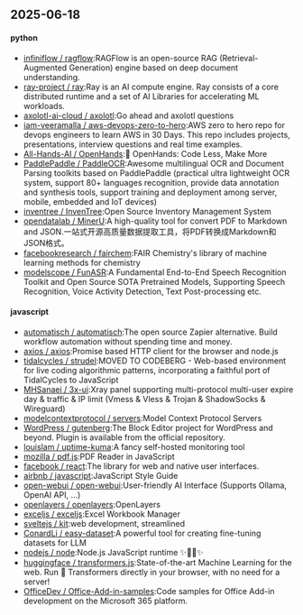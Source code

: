 ## 2025-06-18

#### python
* [infiniflow / ragflow](https://github.com/infiniflow/ragflow):RAGFlow is an open-source RAG (Retrieval-Augmented Generation) engine based on deep document understanding.
* [ray-project / ray](https://github.com/ray-project/ray):Ray is an AI compute engine. Ray consists of a core distributed runtime and a set of AI Libraries for accelerating ML workloads.
* [axolotl-ai-cloud / axolotl](https://github.com/axolotl-ai-cloud/axolotl):Go ahead and axolotl questions
* [iam-veeramalla / aws-devops-zero-to-hero](https://github.com/iam-veeramalla/aws-devops-zero-to-hero):AWS zero to hero repo for devops engineers to learn AWS in 30 Days. This repo includes projects, presentations, interview questions and real time examples.
* [All-Hands-AI / OpenHands](https://github.com/All-Hands-AI/OpenHands):🙌 OpenHands: Code Less, Make More
* [PaddlePaddle / PaddleOCR](https://github.com/PaddlePaddle/PaddleOCR):Awesome multilingual OCR and Document Parsing toolkits based on PaddlePaddle (practical ultra lightweight OCR system, support 80+ languages recognition, provide data annotation and synthesis tools, support training and deployment among server, mobile, embedded and IoT devices)
* [inventree / InvenTree](https://github.com/inventree/InvenTree):Open Source Inventory Management System
* [opendatalab / MinerU](https://github.com/opendatalab/MinerU):A high-quality tool for convert PDF to Markdown and JSON.一站式开源高质量数据提取工具，将PDF转换成Markdown和JSON格式。
* [facebookresearch / fairchem](https://github.com/facebookresearch/fairchem):FAIR Chemistry's library of machine learning methods for chemistry
* [modelscope / FunASR](https://github.com/modelscope/FunASR):A Fundamental End-to-End Speech Recognition Toolkit and Open Source SOTA Pretrained Models, Supporting Speech Recognition, Voice Activity Detection, Text Post-processing etc.

#### javascript
* [automatisch / automatisch](https://github.com/automatisch/automatisch):The open source Zapier alternative. Build workflow automation without spending time and money.
* [axios / axios](https://github.com/axios/axios):Promise based HTTP client for the browser and node.js
* [tidalcycles / strudel](https://github.com/tidalcycles/strudel):MOVED TO CODEBERG - Web-based environment for live coding algorithmic patterns, incorporating a faithful port of TidalCycles to JavaScript
* [MHSanaei / 3x-ui](https://github.com/MHSanaei/3x-ui):Xray panel supporting multi-protocol multi-user expire day & traffic & IP limit (Vmess & Vless & Trojan & ShadowSocks & Wireguard)
* [modelcontextprotocol / servers](https://github.com/modelcontextprotocol/servers):Model Context Protocol Servers
* [WordPress / gutenberg](https://github.com/WordPress/gutenberg):The Block Editor project for WordPress and beyond. Plugin is available from the official repository.
* [louislam / uptime-kuma](https://github.com/louislam/uptime-kuma):A fancy self-hosted monitoring tool
* [mozilla / pdf.js](https://github.com/mozilla/pdf.js):PDF Reader in JavaScript
* [facebook / react](https://github.com/facebook/react):The library for web and native user interfaces.
* [airbnb / javascript](https://github.com/airbnb/javascript):JavaScript Style Guide
* [open-webui / open-webui](https://github.com/open-webui/open-webui):User-friendly AI Interface (Supports Ollama, OpenAI API, ...)
* [openlayers / openlayers](https://github.com/openlayers/openlayers):OpenLayers
* [exceljs / exceljs](https://github.com/exceljs/exceljs):Excel Workbook Manager
* [sveltejs / kit](https://github.com/sveltejs/kit):web development, streamlined
* [ConardLi / easy-dataset](https://github.com/ConardLi/easy-dataset):A powerful tool for creating fine-tuning datasets for LLM
* [nodejs / node](https://github.com/nodejs/node):Node.js JavaScript runtime ✨🐢🚀✨
* [huggingface / transformers.js](https://github.com/huggingface/transformers.js):State-of-the-art Machine Learning for the web. Run 🤗 Transformers directly in your browser, with no need for a server!
* [OfficeDev / Office-Add-in-samples](https://github.com/OfficeDev/Office-Add-in-samples):Code samples for Office Add-in development on the Microsoft 365 platform.
